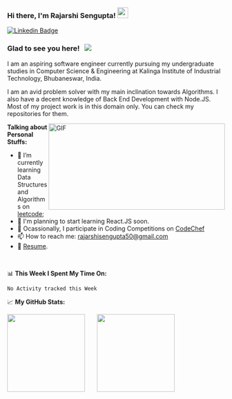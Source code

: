 ### Hi there, I'm Rajarshi Sengupta! <img src="https://media.giphy.com/media/hvRJCLFzcasrR4ia7z/giphy.gif" width="25px">

[![Linkedin Badge](https://img.shields.io/badge/-LinkedIn-0e76a8?style=flat-square&logo=Linkedin&logoColor=white)](https://www.linkedin.com/in/rajarshisg/)

### Glad to see you here! &nbsp; ![](https://visitor-badge.glitch.me/badge?page_id=rajarshisg.rajarshisg)

I am an aspiring software engineer currently pursuing my undergraduate studies in Computer Science & Engineering at Kalinga Institute of Industrial Technology, Bhubaneswar, India.

I am an avid problem solver with my main inclination towards Algorithms. I also have a decent knowledge of Back End Development with Node.JS. Most of my project work is in this domain only. You can check my repositories for them. 

<img align="right" alt="GIF" src="https://github.com/Gapur/Gapur/blob/master/coding.gif?raw=true" width="408" height="200" />
  

**Talking about Personal Stuffs:**

- 🚀 I’m currently learning Data Structures and Algorithms on [leetcode](https://leetcode.com/rajarshisg);
-  :ghost:   I'm planning to start learning React.JS soon.
- 🚀 Ocassionally, I participate in Coding Competitions on [CodeChef](https://www.codechef.com/users/rajcodes)
- 📫 How to reach me: rajarshisengupta50@gmail.com
- 📝 [Resume](https://drive.google.com/file/d/1ant-ApcfG4kT3r1jvPdMZ08zwReqEmOH/view).

</br>

📊 **This Week I Spent My Time On:**
<!--START_SECTION:waka-->
```text
No Activity tracked this Week
```
<!--END_SECTION:waka-->


📈 **My GitHub Stats:**

<p>
  <img height="180em" src="https://github-readme-stats.vercel.app/api?username=rajarshisg&show_icons=true&hide_border=true&&count_private=true&include_all_commits=true" />&emsp;&emsp;<img height="180em" src="https://github-readme-stats.vercel.app/api/top-langs/?username=rajarshisg&exclude_repo=KNN-Image-Classification&show_icons=true&hide_border=true&layout=compact&langs_count=8"/>
</p>

